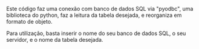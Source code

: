  Este código faz uma conexão com banco de dados SQL via "pyodbc", uma biblioteca do python, faz a leitura da tabela desejada,
e reorganiza em formato de objeto.

Para utilização, basta inserir o nome do seu banco de dados SQL, o seu servidor, e o nome da tabela desejada.
